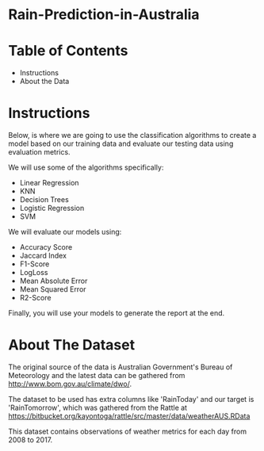 # Rain-Prediction-in-Australia
# Table of Contents
- Instructions
- About the Data

# Instructions
Below, is where we are going to use the classification algorithms to create a model based on our training data and evaluate our testing data using evaluation metrics.

 We will use some of the algorithms specifically:
- Linear Regression
- KNN
- Decision Trees
- Logistic Regression
- SVM
  
We will evaluate our models using:
- Accuracy Score
- Jaccard Index
- F1-Score
- LogLoss
- Mean Absolute Error
- Mean Squared Error
- R2-Score
  
Finally, you will use your models to generate the report at the end.
# About The Dataset
The original source of the data is Australian Government's Bureau of Meteorology and the latest data can be gathered from http://www.bom.gov.au/climate/dwo/.

The dataset to be used has extra columns like 'RainToday' and our target is 'RainTomorrow', which was gathered from the Rattle at https://bitbucket.org/kayontoga/rattle/src/master/data/weatherAUS.RData

This dataset contains observations of weather metrics for each day from 2008 to 2017.
